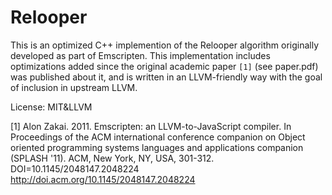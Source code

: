 
Relooper
========

This is an optimized C++ implemention of the Relooper algorithm originally
developed as part of Emscripten. This implementation includes optimizations
added since the original academic paper `[1]` (see paper.pdf) was published
about it, and is written in an LLVM-friendly way with the goal of inclusion
in upstream LLVM.

License: MIT&LLVM

[1] Alon Zakai. 2011. Emscripten: an LLVM-to-JavaScript compiler. In Proceedings of the ACM international conference companion on Object oriented programming systems languages and applications companion (SPLASH '11). ACM, New York, NY, USA, 301-312. DOI=10.1145/2048147.2048224 http://doi.acm.org/10.1145/2048147.2048224

